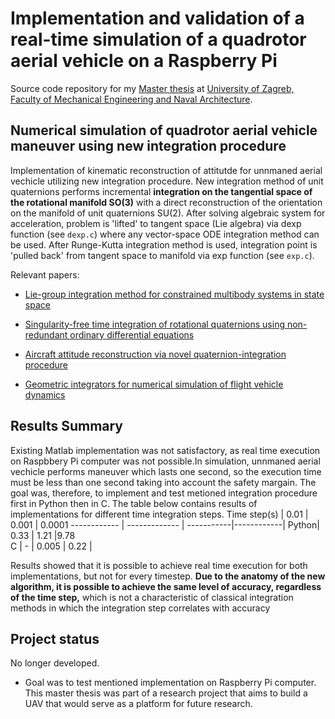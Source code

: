 # Implementation and validation of a real-time simulation of a quadrotor aerial vehicle on a Raspberry Pi


Source code repository for my [Master thesis](https://repozitorij.fsb.unizg.hr/islandora/object/fsb%3A6119) at [University of Zagreb, Faculty of Mechanical Engineering and Naval Architecture](https://www.fsb.unizg.hr/index.php?fsbonline).

## Numerical simulation of quadrotor aerial vehicle maneuver using new integration procedure

Implementation of kinematic reconstruction of attitutde for unnmaned aerial vechicle utilizing new integration procedure.  New integration method of unit quaternions performs 
incremental **integration on the tangential space of the rotational manifold SO(3)** with a direct reconstruction of the orientation on the manifold of unit quaternions SU(2).
After solving algebraic system for acceleration, problem is 'lifted' to tangent space (Lie algebra) via dexp function (see `dexp.c`) where any
vector-space ODE integration method can be used. After Runge-Kutta integration method is used, integration point is 'pulled back' from tangent space
to manifold via exp function (see `exp.c`).

Relevant papers:
- [Lie-group integration method for constrained multibody systems in state space](https://link.springer.com/article/10.1007/s11044-014-9439-2?shared-article-renderer)

- [Singularity-free time integration of rotational quaternions using non-redundant ordinary differential equations](https://link.springer.com/article/10.1007/s11044-016-9518-7)

- [Aircraft attitude reconstruction via novel quaternion-integration procedure](https://www.sciencedirect.com/science/article/abs/pii/S1270963819304742)

- [Geometric integrators for numerical simulation of flight vehicle dynamics](https://repozitorij.fsb.unizg.hr/islandora/object/fsb%3A5907/datastream/PDF/view)

## Results Summary
Existing Matlab implementation was not satisfactory, as real time execution on Raspbbery Pi computer was not possible.In simulation, unnmaned aerial vechicle performs maneuver which lasts one second, so the execution time must be less than one second taking into account the safety margain.  The goal was, therefore, to implement and test metioned integration procedure first in Python then in C. The table below contains results of implementations for different time integration steps. 
Time step(s) | 0.01 | 0.001 | 0.0001
------------ | -------------  | -----------|------------|
Python| 0.33 | 1.21 |9.78   
C     |   -  |  0.005  |   0.22    | 


Results showed that it is possible to achieve real time execution for both implementations, but not for every timestep. **Due to the anatomy of the new algorithm, it is possible to achieve the same level of accuracy, regardless of the time step,** which is not a characteristic of classical integration methods in which the integration step correlates with accuracy

## Project status
No longer developed. 
- Goal was to test mentioned implementation on Raspberry Pi computer. This master thesis was part of a research project that aims to build a UAV that would serve as a platform for future research.

